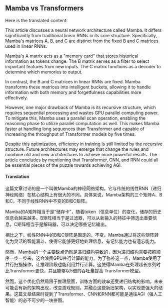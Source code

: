 ## Mamba vs Transformers

Here is the translated content:

This article discusses a neural network architecture called Mamba. It differs significantly from traditional linear RNNs in its core structure. Specifically, Mamba's matrices A, B, and C are distinct from the fixed B and C matrices used in linear RNNs.

Mamba's A matrix acts as a "memory card" that stores historical information as tokens change. The B matrix serves as a filter to select important features from new inputs. The C matrix functions as a decoder to determine which memories to output.

In contrast, the B and C matrices in linear RNNs are fixed. Mamba transforms these matrices into intelligent buckets, allowing it to handle information with both memory and forgetfulness capabilities more effectively.

However, one major drawback of Mamba is its recursive structure, which requires sequential processing and wastes GPU parallel computing power. To mitigate this, Mamba uses a parallel scan operation, enabling the reasoning phase to utilize parallel computation as well. This makes Mamba faster at handling long sequences than Transformer and capable of increasing the throughput of Transformer models by five times.

Despite this optimization, efficiency in training is still limited by the recursive structure. Future architectures may emerge that change the rules and combine old and new architectures to achieve more powerful results. The article concludes by mentioning that Transformer, CNN, and RNN could all be essential pieces of the puzzle towards achieving AGI.

#### Translation 

这篇文章讨论的是一个叫做Mamba的神经网络架构。它与传统的线性RNN（递归神经网络）在核心结构上有很大的不同。具体来说，Mamba架构的三个矩阵A、B和C，不同于线性RNN中不变的B和C矩阵。

Mamba的A矩阵相当于是“储存卡”，随着token（信息单位）的变化，储存的历史信息会越来越多。B矩阵相当于是过滤器，可以从新输入的特征中筛选出重要信息。C矩阵相当于是解码器，可以决定哪些记忆输出。

相比之下，线性RNN中的B和C矩阵是固定的，不变。Mamba通过将这些矩阵转化为灵活的智能漏斗，使得它能够更好地处理信息，有记忆能力也有遗忘能力。

然而，Mamba的一个主要缺点仍然是递归结构导致的，因为递归结构需要按照顺序一步一步来，这会浪费GPU并行计算的能力。为了弥补这一点，Mamba使用了并行扫描操作，让推理阶段也能利用并行计算。这使得Mamba在处理超长序列时比Transformer更快，并且能够以5倍的吞吐量提高 Transformer模型。

然而，这个优化仍然局限于推理层面，训练方面的效率还受递归结构的影响。未来可能会有新的架构出现，改变游戏规则，并融合这些新旧架构，以实现更强大的结果。这篇文章结束时提到了Transformer、CNN和RNN都可能是通往AGI（强人工智能）的必不可少的一块拼图。